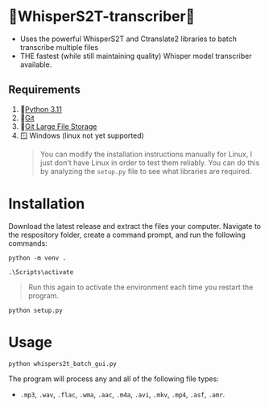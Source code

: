 # 🚀WhisperS2T-transcriber🚀
* Uses the powerful WhisperS2T and Ctranslate2 libraries to batch transcribe multiple files
* THE fastest (while still maintaining quality) Whisper model transcriber available.

## Requirements
1) 🐍[Python 3.11](https://www.python.org/downloads/release/python-3117/)
2) 📁[Git](https://git-scm.com/downloads)
3) 📁[Git Large File Storage](https://git-lfs.com/)
8) 🪟 Windows (linux not yet supported)
   > You can modify the installation instructions manually for Linux, I just don't have Linux in order to test them reliably.  You can do this by analyzing the ```setup.py``` file to see what libraries are required.

# Installation
Download the latest release and extract the files your computer.  Navigate to the respository folder, create a command prompt, and run the following commands:

```
python -m venv .
```
```
.\Scripts\activate
```
  > Run this again to activate the environment each time you restart the program.
```
python setup.py
```
# Usage
```
python whispers2t_batch_gui.py
```
The program will process any and all of the following file types:
* ```.mp3```, ```.wav```, ```.flac```, ```.wma```, ```.aac```, ```.m4a```, ```.avi```, ```.mkv```, ```.mp4```, ```.asf```, ```.amr```.
